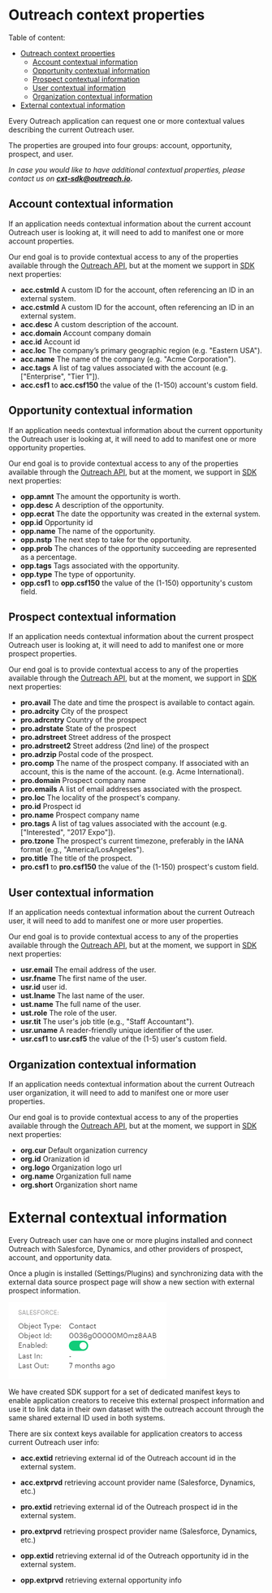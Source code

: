 <!-- omit in toc -->

# Outreach context properties

Table of content:

- [Outreach context properties](#outreach-context-properties)
  - [Account contextual information](#account-contextual-information)
  - [Opportunity contextual information](#opportunity-contextual-information)
  - [Prospect contextual information](#prospect-contextual-information)
  - [User contextual information](#user-contextual-information)
  - [Organization contextual information](#organization-contextual-information)
- [External contextual information](#external-contextual-information)

Every Outreach application can request one or more contextual values describing the current Outreach user.

The properties are grouped into four groups: account, opportunity, prospect, and user.

_In case you would like to have additional contextual properties, please contact us on **cxt-sdk@outreach.io.**_

## Account contextual information

If an application needs contextual information about the current account Outreach user is looking at, it will need to
add to manifest one or more account properties.

Our end goal is to provide contextual access to any of the properties available through the
[Outreach API](https://api.outreach.io/api/v2/docs#account), but at the moment we support in
[SDK](../src/context/keys/AccountContextKeys.ts) next properties:

- **acc.cstmId** A custom ID for the account, often referencing an ID in an external system.
- **acc.cstmId** A custom ID for the account, often referencing an ID in an external system.
- **acc.desc** A custom description of the account.
- **acc.domain** Account company domain
- **acc.id** Account id
- **acc.loc** The company’s primary geographic region (e.g. "Eastern USA").
- **acc.name** The name of the company (e.g. "Acme Corporation").
- **acc.tags** A list of tag values associated with the account (e.g. ["Enterprise", "Tier 1"]).
- **acc.csf1** to **acc.csf150** the value of the (1-150) account's custom field.

## Opportunity contextual information

If an application needs contextual information about the current opportunity the Outreach user is looking at, it will
need to add to manifest one or more opportunity properties.

Our end goal is to provide contextual access to any of the properties available through the
[Outreach API](https://api.outreach.io/api/v2/docs#opportunity), but at the moment, we support in
[SDK](../src/context/keys/OpportunityContextKeys.ts) next properties:

- **opp.amnt** The amount the opportunity is worth.
- **opp.desc** A description of the opportunity.
- **opp.ecrat** The date the opportunity was created in the external system.
- **opp.id** Opportunity id
- **opp.name** The name of the opportunity.
- **opp.nstp** The next step to take for the opportunity.
- **opp.prob** The chances of the opportunity succeeding are represented as a percentage.
- **opp.tags** Tags associated with the opportunity.
- **opp.type** The type of opportunity.
- **opp.csf1** to **opp.csf150** the value of the (1-150) opportunity's custom field.

## Prospect contextual information

If an application needs contextual information about the current prospect Outreach user is looking at, it will need to
add to manifest one or more prospect properties.

Our end goal is to provide contextual access to any of the properties available through the
[Outreach API](https://api.outreach.io/api/v2/docs#prospect), but at the moment, we support in
[SDK](../src/context/keys/ProspectContextKeys.ts) next properties:

- **pro.avail** The date and time the prospect is available to contact again.
- **pro.adrcity** City of the prospect
- **pro.adrcntry** Country of the prospect
- **pro.adrstate** State of the prospect
- **pro.adrstreet** Street address of the prospect
- **pro.adrstreet2** Street address (2nd line) of the prospect
- **pro.adrzip** Postal code of the prospect.
- **pro.comp** The name of the prospect company. If associated with an account, this is the name of the account. (e.g.
  Acme International).
- **pro.domain** Prospect company name
- **pro.emails** A list of email addresses associated with the prospect.
- **pro.loc** The locality of the prospect's company.
- **pro.id** Prospect id
- **pro.name** Prospect company name
- **pro.tags** A list of tag values associated with the account (e.g. ["Interested", "2017 Expo"]).
- **pro.tzone** The prospect's current timezone, preferably in the IANA format (e.g., "America/LosAngeles").
- **pro.title** The title of the prospect.
- **pro.csf1** to **pro.csf150** the value of the (1-150) prospect's custom field.

## User contextual information

If an application needs contextual information about the current Outreach user, it will need to add to manifest one or
more user properties.

Our end goal is to provide contextual access to any of the properties available through the
[Outreach API](https://api.outreach.io/api/v2/docs#user), but at the moment, we support in
[SDK](../src/context/keys/UserContextKeys.ts) next properties:

- **usr.email** The email address of the user.
- **usr.fname** The first name of the user.
- **usr.id** user id.
- **ust.lname** The last name of the user.
- **ust.name** The full name of the user.
- **ust.role** The role of the user.
- **usr.tit** The user's job title (e.g., "Staff Accountant").
- **usr.uname** A reader-friendly unique identifier of the user.
- **usr.csf1** to **usr.csf5** the value of the (1-5) user's custom field.

## Organization contextual information

If an application needs contextual information about the current Outreach user organization, it will need to add to
manifest one or more user properties.

Our end goal is to provide contextual access to any of the properties available through the
[Outreach API](https://api.outreach.io/api/v2/docs#user), but at the moment, we support in
[SDK](../src/context/keys/OrganizationContextKeys.ts) next properties:

- **org.cur** Default organization currency
- **org.id** Oranization id
- **org.logo** Organization logo url
- **org.name** Organization full name
- **org.short** Organization short name

# External contextual information

Every Outreach user can have one or more plugins installed and connect Outreach with Salesforce, Dynamics, and other
providers of prospect, account, and opportunity data.

Once a plugin is installed (Settings/Plugins) and synchronizing data with the external data source prospect page will
show a new section with external prospect information.

![Salesforce prospect plugin](assets/prospect_plugin.png)

We have created SDK support for a set of dedicated manifest keys to enable application creators to receive this external
prospect information and use it to link data in their own dataset with the outreach account through the same shared
external ID used in both systems.

There are six context keys available for application creators to access current Outreach user info:

- **acc.extid** retrieving external id of the Outreach account id in the external system.
- **acc.extprvd** retrieving account provider name (Salesforce, Dynamics, etc.)

- **pro.extid** retrieving external id of the Outreach prospect id in the external system.
- **pro.extprvd** retrieving prospect provider name (Salesforce, Dynamics, etc.)

- **opp.extid** retrieving external id of the Outreach opportunity id in the external system.
- **opp.extprvd** retrieving external opportunity info
